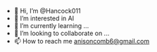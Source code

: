 - 👋 Hi, I’m @Hancock011
- 👀 I’m interested in AI
- 🌱 I’m currently learning ...
- 💞️ I’m looking to collaborate on ...
- 📫 How to reach me anisoncomb6@gmail.com

<!---
Hancock011/Hancock011 is a ✨ special ✨ repository because its `README.md` (this file) appears on your GitHub profile.
You can click the Preview link to take a look at your changes.
--->
